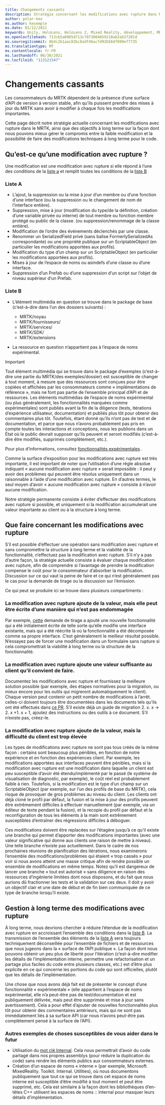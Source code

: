 ```yaml
---
title: Changements cassants
description: Stratégie concernant les modifications avec rupture dans MRTK.
author: polar-kev
ms.author: kesemple
ms.date: 01/12/2021
keywords: Unity, HoloLens, HoloLens 2, Mixed Reality, développement, MRTK
ms.openlocfilehash: 713cb5a0965d713c7073004059218ab2ab37201d
ms.sourcegitcommit: 8b4c2b1aac83bc8adf46acfd92b564f899ef7735
ms.translationtype: MT
ms.contentlocale: fr-FR
ms.lasthandoff: 06/30/2021
ms.locfileid: "113121547"
---
```

# <a name="breaking-changes"></a>Changements cassants

Les consommateurs du MRTK dépendent de la présence d’une surface d’API de version à version stable, afin qu’ils puissent prendre des mises à jour du MRTK sans avoir à modifier à chaque fois les modifications importantes.

Cette page décrit notre stratégie actuelle concernant les modifications avec rupture dans le MRTK, ainsi que des objectifs à long terme sur la façon dont nous pouvons mieux gérer le compromis entre la faible modification et la possibilité de faire des modifications techniques à long terme pour le code.

## <a name="what-is-a-breaking-change"></a>Qu’est-ce qu’une modification avec rupture ?

Une modification est une modification avec rupture si elle répond à l’une des conditions de la [liste a](#list-a) et remplit toutes les conditions de la [liste B](#list-b)

### <a name="list-a"></a>Liste A

- L’ajout, la suppression ou la mise à jour d’un membre ou d’une fonction d’une interface (ou la suppression ou le changement de nom de l’interface entière).
- Suppression, mise à jour (modification du type/de la définition, création d’une variable privée ou interne) de tout membre ou fonction membre protégé ou public de la classe. (ou suppression/renommage de la classe entière).
- Modification de l’ordre des événements déclenchés par une classe.
- Renommer un SerializedField privé (sans balise FormerlySerializedAs correspondante) ou une propriété publique sur un ScriptableObject (en particulier les modifications apportées aux profils).
- Modification du type d’un champ sur un ScriptableObject (en particulier les modifications apportées aux profils).
- Mises à jour de l’espace de noms ou asmdefs d’une classe ou d’une interface.
- Suppression d’un Prefab ou d’une suppression d’un script sur l’objet de niveau supérieur d’un Prefab.

### <a name="list-b"></a>Liste B

- L’élément multimédia en question se trouve dans le package de base (c’est-à-dire dans l’un des dossiers suivants) :

  - MRTK/noyau
  - MRTK/fournisseurs/
  - MRTK/services/
  - MRTK/SDK/
  - MRTK/extensions

- La ressource en question n’appartient pas à l’espace de noms expérimental.

> [!IMPORTANT]
> Tout élément multimédia qui se trouve dans le package d’exemples (c’est-à-dire une partie du MRTK/des exemples/dossier) est susceptible de changer à tout moment, à mesure que des ressources sont conçues pour être copiées et affichées par les consommateurs comme « implémentations de référence », mais ne font pas partie de l’ensemble principal d’API et de ressources. Les éléments multimédias de l’espace de noms expérimental (ou plus généralement, les fonctionnalités marquées comme expérimentales) sont publiés avant la fin de la diligence (tests, itérations d’expérience utilisateur, documentation) et publiés plus tôt pour obtenir des commentaires plus tôt.  Toutefois, étant donné qu’ils n’ont pas de test et de documentation, et parce que nous n’avons probablement pas pris en compte toutes les interactions et conceptions, nous les publions dans un État où le public devrait supposer qu’ils peuvent et seront modifiés (c’est-à-dire être modifiés, supprimés complètement, etc.).
>
> Pour plus d’informations, consultez [fonctionnalités expérimentales](../contributing/experimental-features.md) .

Comme la surface d’exposition pour les modifications avec rupture est très importante, il est important de noter que l’utilisation d’une règle absolue indiquant « aucune modification avec rupture » serait impossible : il peut y avoir des problèmes qui peuvent être résolus uniquement dans un raisonnable à l’aide d’une modification avec rupture. En d’autres termes, le seul moyen d’avoir « aucune modification avec rupture » consiste à n’avoir aucune modification.

Notre stratégie permanente consiste à éviter d’effectuer des modifications avec rupture si possible, et uniquement si la modification accumulerait une valeur importante au client ou à la structure à long terme.

## <a name="what-to-do-about-breaking-changes"></a>Que faire concernant les modifications avec rupture

S’il est possible d’effectuer une opération sans modification avec rupture et sans compromettre la structure à long terme et la viabilité de la fonctionnalité, n’effectuez pas la modification avec rupture. S’il n’y a pas d’autre façon, la stratégie actuelle consiste à évaluer chaque modification avec rupture, afin de comprendre si l’avantage de prendre la modification compense le coût pour le consommateur d’absorber la modification. Discussion sur ce qui vaut la peine de faire et ce qui n’est généralement pas le cas pour la demande de tirage ou la discussion sur l’émission.

Ce qui peut se produire ici se trouve dans plusieurs compartiments :

### <a name="the-breaking-change-adds-value-but-could-be-written-in-a-way-that-isnt-breaking"></a>La modification avec rupture ajoute de la valeur, mais elle peut être écrite d’une manière qui n’est pas endommagée

Par exemple, [cette](https://github.com/microsoft/MixedRealityToolkit-Unity/pull/4882) demande de tirage a ajouté une nouvelle fonctionnalité qui a été initialement écrite de telle sorte qu’elle modifie une interface existante, mais qui a été réécrite là où la fonctionnalité a été décomposée comme sa propre interface. C’est généralement le meilleur résultat possible. N’essayez pas de forcer une modification dans un formulaire sans rupture si cela compromettrait la viabilité à long terme ou la structure de la fonctionnalité.

### <a name="the-breaking-change-adds-sufficient-value-to-the-customer-that-its-worth-doing"></a>La modification avec rupture ajoute une valeur suffisante au client qu’il convient de faire.

Documentez les modifications avec rupture et fournissez la meilleure solution possible (par exemple, des étapes normatives pour la migration, ou mieux encore pour les outils qui migreront automatiquement le client). Chaque version peut contenir un petit nombre de modifications à l’arrêt. celles-ci doivent toujours être documentées dans les documents tels qu’ils ont été effectués dans [ce PR](https://github.com/microsoft/MixedRealityToolkit-Unity/pull/4858). S’il existe déjà un guide de migration 2. x. x → 2. x +1. x + 1, ajoutez des instructions ou des outils à ce document. S’il n’existe pas, créez-le.

### <a name="the-breaking-change-adds-value-but-the-customer-pain-would-be-too-high"></a>La modification avec rupture ajoute de la valeur, mais la difficulté du client est trop élevée

Les types de modifications avec rupture ne sont pas tous créés de la même façon : certains sont beaucoup plus pénibles, en fonction de notre expérience et en fonction des expériences client. Par exemple, les modifications apportées aux interfaces peuvent être pénibles, mais si la modification avec rupture est une modification dans laquelle un client est peu susceptible d’avoir été étendu/implémenté par le passé (le système de visualisation de diagnostic, par exemple), le coût réel est probablement faible à rien. Toutefois, si la modification est le type d’un champ sur un ScriptableObject (par exemple, sur l’un des profils de base du MRTK), cela risque de provoquer de gros problèmes au niveau du client. Les clients ont déjà cloné le profil par défaut, la fusion et la mise à jour des profils peuvent être extrêmement difficiles à effectuer manuellement (par exemple, via un éditeur de texte pendant la fusion), et la recopie du profil par défaut et la reconfiguration de tous les éléments à la main sont extrêmement susceptibles d’entraîner des régressions difficiles à déboguer.

Ces modifications doivent être replacées sur l’étagère jusqu’à ce qu’il existe une branche qui permet d’apporter des modifications importantes (avec une valeur significative qui donne aux clients une raison de mettre à niveau). Une telle branche n’existe pas actuellement. Dans le cadre de nos prochaines réunions de planification des itérations, nous examinerons l’ensemble des modifications/problèmes qui étaient « trop cassés » pour voir si nous avons atteint une masse critique afin de rendre possible un ensemble de modifications en même temps. Notez qu’il est dangereux de lancer une branche « tout est autorisé » sans diligence en raison des ressources d’ingénierie limitées dont nous disposons, et du fait que nous aurions dû fractionner les tests et la validation sur ces deux. Il doit y avoir un objectif clair et une date de début et de fin bien communiquée de ce type de branche lorsqu’il existe.

## <a name="long-term-management-of-breaking-changes"></a>Gestion à long terme des modifications avec rupture

À long terme, nous devrions chercher à réduire l’étendue de la modification avec rupture en accroissant l’ensemble des conditions dans la [liste B](#list-b). La transmission de l’ensemble des éléments de la [liste A](#list-a) sera toujours techniquement déconseillée pour l’ensemble de fichiers et de ressources que nous jugeons dans la « surface de l’API publique ». La façon dont nous pouvons obtenir un peu plus de liberté pour l’itération (c’est-à-dire modifier les détails de l’implémentation interne, permettre une refactorisation et un partage plus faciles du code entre plusieurs classes, etc.) est d’être plus explicite en ce qui concerne les portions du code qui sont officielles, plutôt que les détails de l’implémentation.

Une chose que nous avons déjà fait est de présenter le concept d’une fonctionnalité « expérimentale » (elle appartient à l’espace de noms expérimental, elle n’a peut-être pas de test/documentation et est publiquement délivrée, mais peut être supprimée et mise à jour sans avertissement). Cela a pour effet d’ajouter de nouvelles fonctionnalités plus tôt pour obtenir des commentaires antérieurs, mais qui ne sont pas immédiatement liés à sa surface API (car nous n’avons peut-être pas complètement pensé à la surface de l’API).

### <a name="other-examples-of-things-that-could-help-in-the-future"></a>Autres exemples de choses susceptibles de vous aider dans le futur

- Utilisation du [mot clé Internal](/dotnet/csharp/language-reference/keywords/internal).
  Cela nous permettrait d’avoir du code partagé dans nos propres assemblys (pour réduire la duplication du code) sans rendre les éléments publics aux consommateurs externes.
- Création d’un espace de noms « interne » (par exemple, Microsoft. MixedReality. Toolkit. Internal. Utilities), où nous documentons publiquement que tout ce qui se trouve dans cet espace de noms interne est susceptible d’être modifié à tout moment et peut être supprimé, etc. Cela est similaire à la façon dont les bibliothèques d’en-têtes C++ utilisent les espaces de noms :: Internal pour masquer leurs détails d’implémentation.